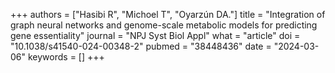 +++
authors = ["Hasibi R", "Michoel T", "Oyarzún DA."]
title = "Integration of graph neural networks and genome-scale metabolic models for predicting gene essentiality"
journal = "NPJ Syst Biol Appl"
what = "article"
doi = "10.1038/s41540-024-00348-2"
pubmed = "38448436"
date = "2024-03-06"
keywords = []
+++

